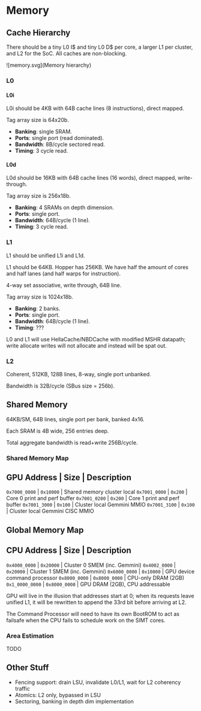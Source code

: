 # Memory

## Cache Hierarchy

There should be a tiny L0 I$ and tiny L0 D$ per core, a larger L1 per cluster,
and L2 for the SoC. All caches are non-blocking.

![memory.svg](Memory hierarchy)

### L0

#### L0i

L0i should be 4KB with 64B cache lines (8 instructions), direct mapped.

Tag array size is 64x20b.

* **Banking**: single SRAM.
* **Ports**: single port (read dominated).
* **Bandwidth**: 8B/cycle sectored read.
* **Timing**: 3 cycle read.

#### L0d

L0d should be 16KB with 64B cache lines (16 words), direct mapped, write-through.

Tag array size is 256x18b.

* **Banking**: 4 SRAMs on depth dimension.
* **Ports**: single port.
* **Bandwidth**: 64B/cycle (1 line).
* **Timing**: 3 cycle read.

### L1

L1 should be unified L1i and L1d.

L1 should be 64KB. Hopper has 256KB. We have half the amount of cores and half
lanes (and half warps for instruction).

4-way set associative, write through, 64B line.

Tag array size is 1024x18b.

* **Banking**: 2 banks.
* **Ports**: single port.
* **Bandwidth**: 64B/cycle (1 line).
* **Timing**: ???

L0 and L1 will use HellaCache/NBDCache with modified MSHR datapath; write
allocate writes will not allocate and instead will be spat out.

### L2

Coherent, 512KB, 128B lines, 8-way, single port unbanked.

Bandwidth is 32B/cycle (SBus size = 256b).

## Shared Memory

64KB/SM, 64B lines, single port per bank, banked 4x16.

Each SRAM is 4B wide, 256 entries deep.

Total aggregate bandwidth is read+write 256B/cycle.

### Shared Memory Map

GPU Address |  Size     | Description
----------------------------
`0x7000_0000`  | `0x10000` | Shared memory cluster local
`0x7001_0000`  |   `0x200` | Core 0 print and perf buffer
`0x7001_0200`  |   `0x200` | Core 1 print and perf buffer
`0x7001_3000`  |   `0x100` | Cluster local Gemmini MMIO
`0x7001_3100`  |   `0x100` | Cluster local Gemmini CISC MMIO

## Global Memory Map

CPU Address |  Size         | Description
----------------------------
  `0x4000_0000` | `0x20000`     | Cluster 0 SMEM (inc. Gemmini)
  `0x4002_0000` | `0x20000`     | Cluster 1 SMEM (inc. Gemmini)
  `0x6000_0000` | `0x10000`     | GPU device command processor
  `0x8000_0000` | `0x8000_0000` | CPU-only DRAM (2GB)
`0x1_0000_0000` | `0x8000_0000` | GPU DRAM (2GB), CPU addressable

GPU will live in the illusion that addresses start at 0; when its requests leave
unified L1, it will be rewritten to append the 33rd bit before arriving at L2.

The Command Processor will need to have its own BootROM to act as failsafe when
the CPU fails to schedule work on the SIMT cores.

### Area Estimation

TODO

## Other Stuff

* Fencing support: drain LSU, invalidate L0/L1, wait for L2 coherency traffic
* Atomics: L2 only, bypassed in LSU
* Sectoring, banking in depth dim implementation


